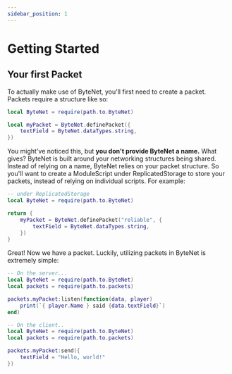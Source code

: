 ```yaml
---
sidebar_position: 1
---
```


# Getting Started

## Your first Packet
To actually make use of ByteNet, you'll first need to create a packet. Packets require a structure like so:
```lua
local ByteNet = require(path.to.ByteNet)

local myPacket = ByteNet.definePacket({
	textField = ByteNet.dataTypes.string,
})
```
You might've noticed this, but **you don't provide ByteNet a name.** What gives? ByteNet is built around your networking structures being shared. Instead of relying on a name, ByteNet relies on your packet structure. So you'll want to create a ModuleScript under ReplicatedStorage to store your packets, instead of relying on individual scripts. For example:
```lua name="packets.luau"
-- under ReplicatedStorage
local ByteNet = require(path.to.ByteNet)

return {
	myPacket = ByteNet.definePacket("reliable", {
		textField = ByteNet.dataTypes.string,
	})
}
```
Great! Now we have a packet. Luckily, utilizing packets in ByteNet is extremely simple:
```lua
-- On the server...
local ByteNet = require(path.to.ByteNet)
local packets = require(path.to.packets)

packets.myPacket:listen(function(data, player)
	print(`{ player.Name } said {data.textField}`)
end)

-- On the client..
local ByteNet = require(path.to.ByteNet)
local packets = require(path.to.packets)

packets.myPacket:send({
	textField = "Hello, world!"
})
```